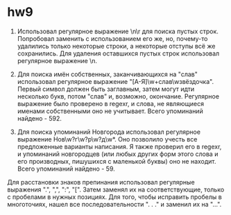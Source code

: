 # hw9
1. Использовал регулярное выражение \n\r для поиска пустых строк. Попробовал заменить с использованием его же, но, почему-то удалились только некоторые строки, а некоторые отступы всё же сохранились. Для удаления оставшихся пустых строк использовал регулярное выражение \n.

2. Для поиска имён собственных, заканчивающихся на "слав" использовал регулярное выражение "[А-Я]\w+слав\wзвёздочка". Первый символ должен быть заглавным, затем могут идти несколько букв, потом "слав" и, возможно, окончание. Регулярное выражение было проверено в regexr, и слова, не являющиеся именами собственными оно не учитывает. Всего упоминаний найдено - 592.

3. Для поиска упоминаний Новгорода использовал регулярное выражение Нов\w?г\w?р\w?д\w*. Оно позволило учесть все предложенные варианты написания. Я также проверил его в regexr, и упоминаний новгородцев (или любых других форм этого слова и его производных, пишушихся с маленькой буквы) оно не находит. Всего упоминаний найдено - 59.

Для расстановки знаков препинания использовал регулярные выражения "\.", "\,", "\:", "\[". Затем заменял их на соответствующие, только с пробелами в нужных позициях. Для того, чтобы исправить пробелы в многоточиях, нашел все последовательности ". . ." и заменил их на "...".
